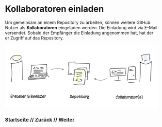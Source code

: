# Kollaboratoren einladen

Um gemeinsam an einem Repository zu arbeiten, können weitere GitHub Nutzer als **Kollaboratoren** eingeladen werden. Die Einladung wird via E-Mail versendet. Sobald der Empfänger die Einladung angenommen hat, hat der er Zugriff auf das Repository.

![Git-Workflow](./assets/images/git_collaborators.png)


### [Startseite](start.md) // [Zurück](tagging.md) // [Weiter](markdown.md)
